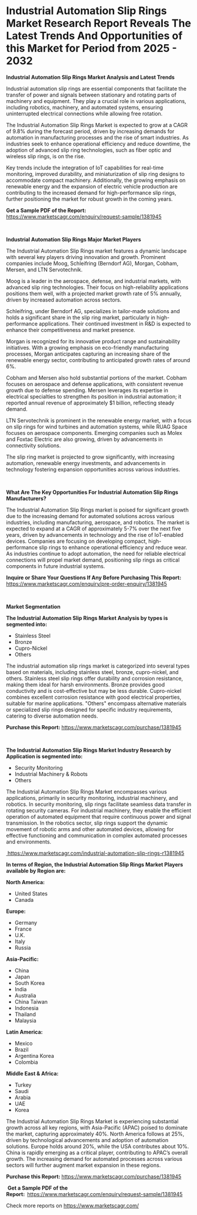 <p><h1>Industrial Automation Slip Rings Market Research Report Reveals The Latest Trends And Opportunities of this Market for Period from 2025 - 2032</h1></p><p><strong>Industrial Automation Slip Rings Market Analysis and Latest Trends</strong></p>
<p><p>Industrial automation slip rings are essential components that facilitate the transfer of power and signals between stationary and rotating parts of machinery and equipment. They play a crucial role in various applications, including robotics, machinery, and automated systems, ensuring uninterrupted electrical connections while allowing free rotation. </p><p>The Industrial Automation Slip Rings Market is expected to grow at a CAGR of 9.8% during the forecast period, driven by increasing demands for automation in manufacturing processes and the rise of smart industries. As industries seek to enhance operational efficiency and reduce downtime, the adoption of advanced slip ring technologies, such as fiber optic and wireless slip rings, is on the rise. </p><p>Key trends include the integration of IoT capabilities for real-time monitoring, improved durability, and miniaturization of slip ring designs to accommodate compact machinery. Additionally, the growing emphasis on renewable energy and the expansion of electric vehicle production are contributing to the increased demand for high-performance slip rings, further positioning the market for robust growth in the coming years.</p></p>
<p><strong>Get a Sample PDF of the Report:&nbsp;</strong> <a href="https://www.marketscagr.com/enquiry/request-sample/1381945?utm_campaign=3001&utm_medium=2&utm_source=Github&utm_content=ia&utm_term=11042025&utm_id=industrial-automation-slip-rings">https://www.marketscagr.com/enquiry/request-sample/1381945</a></p>
<p>&nbsp;</p>
<p><strong>Industrial Automation Slip Rings Major Market Players</strong></p>
<p><p>The Industrial Automation Slip Rings market features a dynamic landscape with several key players driving innovation and growth. Prominent companies include Moog, Schleifring (Berndorf AG), Morgan, Cobham, Mersen, and LTN Servotechnik. </p><p>Moog is a leader in the aerospace, defense, and industrial markets, with advanced slip ring technologies. Their focus on high-reliability applications positions them well, with a projected market growth rate of 5% annually, driven by increased automation across sectors.</p><p>Schleifring, under Berndorf AG, specializes in tailor-made solutions and holds a significant share in the slip ring market, particularly in high-performance applications. Their continued investment in R&D is expected to enhance their competitiveness and market presence.</p><p>Morgan is recognized for its innovative product range and sustainability initiatives. With a growing emphasis on eco-friendly manufacturing processes, Morgan anticipates capturing an increasing share of the renewable energy sector, contributing to anticipated growth rates of around 6%.</p><p>Cobham and Mersen also hold substantial portions of the market. Cobham focuses on aerospace and defense applications, with consistent revenue growth due to defense spending. Mersen leverages its expertise in electrical specialties to strengthen its position in industrial automation; it reported annual revenue of approximately $1 billion, reflecting steady demand.</p><p>LTN Servotechnik is prominent in the renewable energy market, with a focus on slip rings for wind turbines and automation systems, while RUAG Space focuses on aerospace components. Emerging companies such as Molex and Foxtac Electric are also growing, driven by advancements in connectivity solutions.</p><p>The slip ring market is projected to grow significantly, with increasing automation, renewable energy investments, and advancements in technology fostering expansion opportunities across various industries.</p></p>
<p>&nbsp;</p>
<p><strong>What Are The Key Opportunities For Industrial Automation Slip Rings Manufacturers?</strong></p>
<p><p>The Industrial Automation Slip Rings market is poised for significant growth due to the increasing demand for automated solutions across various industries, including manufacturing, aerospace, and robotics. The market is expected to expand at a CAGR of approximately 5-7% over the next five years, driven by advancements in technology and the rise of IoT-enabled devices. Companies are focusing on developing compact, high-performance slip rings to enhance operational efficiency and reduce wear. As industries continue to adopt automation, the need for reliable electrical connections will propel market demand, positioning slip rings as critical components in future industrial systems.</p></p>
<p><strong>Inquire or Share Your Questions If Any Before Purchasing This Report:</strong> <a href="https://www.marketscagr.com/enquiry/pre-order-enquiry/1381945?utm_campaign=3001&utm_medium=2&utm_source=Github&utm_content=ia&utm_term=11042025&utm_id=industrial-automation-slip-rings">https://www.marketscagr.com/enquiry/pre-order-enquiry/1381945</a></p>
<p>&nbsp;</p>
<p><strong>Market Segmentation</strong></p>
<p><strong>The Industrial Automation Slip Rings Market Analysis by types is segmented into:</strong></p>
<p><ul><li>Stainless Steel</li><li>Bronze</li><li>Cupro-Nickel</li><li>Others</li></ul></p>
<p><p>The industrial automation slip rings market is categorized into several types based on materials, including stainless steel, bronze, cupro-nickel, and others. Stainless steel slip rings offer durability and corrosion resistance, making them ideal for harsh environments. Bronze provides good conductivity and is cost-effective but may be less durable. Cupro-nickel combines excellent corrosion resistance with good electrical properties, suitable for marine applications. "Others" encompass alternative materials or specialized slip rings designed for specific industry requirements, catering to diverse automation needs.</p></p>
<p><strong>Purchase this Report:&nbsp;</strong><a href="https://www.marketscagr.com/purchase/1381945?utm_campaign=3001&utm_medium=2&utm_source=Github&utm_content=ia&utm_term=11042025&utm_id=industrial-automation-slip-rings">https://www.marketscagr.com/purchase/1381945</a></p>
<p>&nbsp;</p>
<p><strong>The Industrial Automation Slip Rings Market Industry Research by Application is segmented into:</strong></p>
<p><ul><li>Security Monitoring</li><li>Industrial Machinery & Robots</li><li>Others</li></ul></p>
<p><p>The Industrial Automation Slip Rings Market encompasses various applications, primarily in security monitoring, industrial machinery, and robotics. In security monitoring, slip rings facilitate seamless data transfer in rotating security cameras. For industrial machinery, they enable the efficient operation of automated equipment that require continuous power and signal transmission. In the robotics sector, slip rings support the dynamic movement of robotic arms and other automated devices, allowing for effective functioning and communication in complex automated processes and environments.</p></p>
<p><a href="https://www.marketscagr.com/industrial-automation-slip-rings-r1381945?utm_campaign=3001&utm_medium=2&utm_source=Github&utm_content=ia&utm_term=11042025&utm_id=industrial-automation-slip-rings">&nbsp;https://www.marketscagr.com/industrial-automation-slip-rings-r1381945</a></p>
<p><strong>In terms of Region, the Industrial Automation Slip Rings Market Players available by Region are:</strong></p>
<p>
    <p> <strong> North America: </strong>
        <ul>
            <li>United States</li>
            <li>Canada</li>
        </ul>
        </p> 
    <p> <strong> Europe: </strong>
        <ul>
            <li>Germany</li>
            <li>France</li>
            <li>U.K.</li>
            <li>Italy</li>
            <li>Russia</li>
        </ul>
        </p> 
    <p> <strong> Asia-Pacific: </strong>
        <ul>
            <li>China</li>
            <li>Japan</li>
            <li>South Korea</li>
            <li>India</li>
            <li>Australia</li>
            <li>China Taiwan</li>
            <li>Indonesia</li>
            <li>Thailand</li>
            <li>Malaysia</li>
        </ul>
        </p> 
    <p> <strong> Latin America: </strong>
        <ul>
            <li>Mexico</li>
            <li>Brazil</li>
            <li>Argentina Korea</li>
            <li>Colombia</li>
        </ul>
        </p> 
    <p> <strong> Middle East & Africa: </strong>
        <ul>
            <li>Turkey</li>
            <li>Saudi</li>
            <li>Arabia</li>
            <li>UAE</li>
            <li>Korea</li>
        </ul>
    </p>
    </p>
<p><p>The Industrial Automation Slip Rings Market is experiencing substantial growth across all key regions, with Asia-Pacific (APAC) poised to dominate the market, capturing approximately 40%. North America follows at 25%, driven by technological advancements and adoption of automation solutions. Europe holds around 20%, while the USA contributes about 10%. China is rapidly emerging as a critical player, contributing to APAC’s overall growth. The increasing demand for automated processes across various sectors will further augment market expansion in these regions.</p></p>
<p><strong>Purchase this Report: </strong><a href="https://www.marketscagr.com/purchase/1381945?utm_campaign=3001&utm_medium=2&utm_source=Github&utm_content=ia&utm_term=11042025&utm_id=industrial-automation-slip-rings">https://www.marketscagr.com/purchase/1381945</a></p>
<p>&nbsp;<strong>Get a Sample PDF of the Report:&nbsp;&nbsp;</strong><a href="https://www.marketscagr.com/enquiry/request-sample/1381945?utm_campaign=3001&utm_medium=2&utm_source=Github&utm_content=ia&utm_term=11042025&utm_id=industrial-automation-slip-rings">https://www.marketscagr.com/enquiry/request-sample/1381945</a></p>
<p><strong></strong></p>
<p>Check more reports on <a href="https://www.marketscagr.com/?utm_campaign=3001&utm_medium=2&utm_source=Github&utm_content=ia&utm_term=11042025&utm_id=industrial-automation-slip-rings">https://www.marketscagr.com/</a></p>